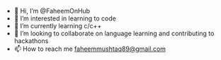 - 👋 Hi, I’m @FaheemOnHub
- 👀 I’m interested in learning to code
- 🌱 I’m currently learning c/c++
- 💞️ I’m looking to collaborate on language learning and contributing to hackathons
- 📫 How to reach me faheemmushtaq89@gmail.com

<!---
FaheemOnHub/FaheemOnHub is a ✨ special ✨ repository because its `README.md` (this file) appears on your GitHub profile.
You can click the Preview link to take a look at your changes.
--->
